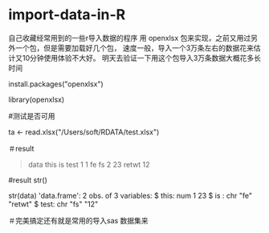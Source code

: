 # import-data-in-R
自己收藏经常用到的一些r导入数据的程序
用 openxlsx 包来实现，之前又用过另外一个包，但是需要加载好几个包，
速度一般，导入一个3万条左右的数据花来估计又10分钟使用体验不大好。
明天去验证一下用这个包导入3万条数据大概花多长时间

install.packages("openxlsx")

library(openxlsx)

#测试是否可用

ta <- read.xlsx("/Users/soft/RDATA/test.xlsx")

＃result

> data
  this    is test
1    1    fe   fs
2   23 retwt   12

#result str()

 str(data)
'data.frame':	2 obs. of  3 variables:
 $ this: num  1 23
 $ is  : chr  "fe" "retwt"
 $ test: chr  "fs" "12"
 
＃完美搞定还有就是常用的导入sas 数据集来
